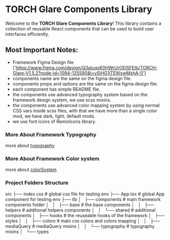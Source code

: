 # TORCH Glare Components Library 

Welcome to the **TORCH Glare Components Library**! This library contains a collection of reusable React components that can be used to build user interfaces efficiently.

## Most Important Notes:

- Framework Figma Design file ['https://www.figma.com/design/Q3aIuqsK0HWrUrOElSFEIb/TORCH-Glare-V1.5.2?node-id=1094-125590&t=ySiHG1iTEWxwMxhA-0']
- components name are the same on the figma design file.
- components props and options are the same on the figma design file.
- each component has simple README file.
- the components use advanced typography system based on the framework design system, we use scss mixins.
- the components use advanced color mapping system by using normal CSS vars inside scss files, with that we have more than a single color mod, we have dark, light, default mods.
- we use font icons of RemixIcons library.


### More About Framework Typography
more about [typography](typography.md)

### More About Framework Color system
more about [colorSystem](colorsSystem.md)


### Project Folders Structure
src
├── index.css                      # global css file for testing env
├── App.tsx                        # global App component for testing env
├── lib
│   ├── components                 # main framework components folder
│   │   ├── base                   # the base components 
│   │   ├── helpers                # additional helpers components
│   │   └── shared                 # additional components
│   ├── hooks                      # the reuseable hooks of the framework
│   ├── styles
│   │   ├── colors                 # main css colors and colors mapping
│   │   ├── mediaQuery             # mediaQuery mixins
│   │   └── typography             # typography mixins
│   └── types  
        







